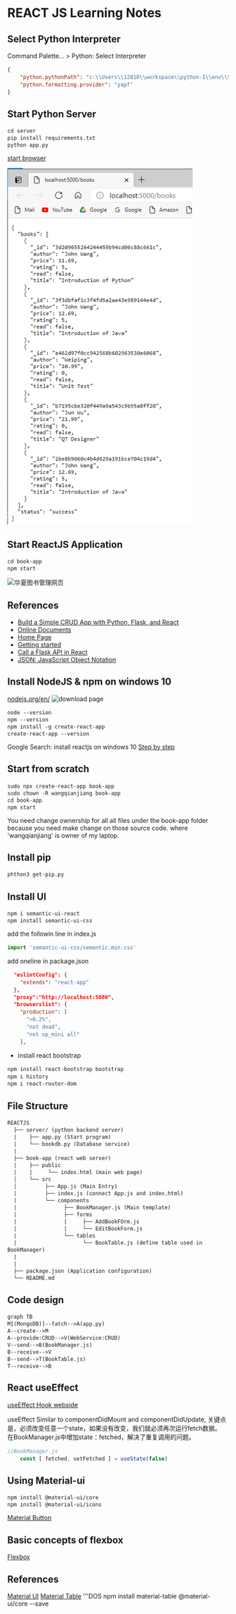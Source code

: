 # REACT JS Learning Notes

## Select Python Interpreter
Command Palette... > Python: Select Interpreter
```json
{
    "python.pythonPath": "c:\\Users\\12818\\workspace\\python-I\\env\\Scripts\\python.exe",
    "python.formatting.provider": "yapf"
}
```
## Start Python Server
```
cd server
pip install requirements.txt
python app.py
```
[start browser](http://localhost:5000/books)

![Books Website](server/books-website.png)

## Start ReactJS Application
```
cd book-app
npm start
```

![华夏图书管理网页](http://localhost:3000/)

## References
* [Build a Simple CRUD App with Python, Flask, and React](https://developer.okta.com/blog/2018/12/20/crud-app-with-python-flask-react)
* [Online Documents](https://create-react-app.dev/docs/getting-started)
* [Home Page](https://reactjs.org/)
* [Getting started](https://reactjs.org/docs/getting-started.html)
* [Call a Flask API in React](https://www.youtube.com/watch?v=06pWsB_hoD4&t=303s)
* [JSON: JavaScript Object Notation](https://www.youtube.com/watch?v=iiADhChRriM)

## Install NodeJS & npm on windows 10
[nodejs.org/en/](https://nodejs.org/en/download/)
![download page](npmDownload.png)
```
node --version
npm --version
npm install -g create-react-app
create-react-app --version
```
Google Search: install reactjs on windows 10
[Step by step](https://www.liquidweb.com/kb/install-react-js-windows/)

## Start from scratch
```
sudo npx create-react-app book-app
sudo chown -R wangqianjiang book-app
cd book-app
npm start
```
You need change ownership for all all files under the book-app folder because you need make change on those source code. where 'wangqianjiang' is owner of my laptop.

## Install pip
```sh
phthon3 get-pip.py
```

## Install UI
```
npm i semantic-ui-react 
npm install semantic-ui-css 
```
add the followin line in index.js
```js
import 'semantic-ui-css/semantic.min.css'
```

add oneline in package.json
```json
  "eslintConfig": {
    "extends": "react-app"
  },
  "proxy":"http://localhost:5000",
  "browserslist": {
    "production": [
      ">0.2%",
      "not dead",
      "not op_mini all"
    ],
```

* install react bootstrap
```bash
npm install react-bootstrap bootstrap
npm i history
npm i react-router-dom
```

## File Structure
```output
REACTJS
  ├── server/ (python backend server)
  |    ├── app.py (Start program)
  |    └── bookdb.py (Database service)
  |
  ├── book-app (react web server)
  |    ├── public
  |    |     └── index.html (main web page)
  │    └── src
  │         ├── App.js (Main Entry)
  |         ├── index.js (connect App.js and index.html)
  |         └── components
  |               ├── BookManager.js (Main template)
  |               ├── forms
  |               |     ├── AddBookFOrm.js
  |               |     └── EditBookForm.js  
  |               └── tables
  |                     └── BookTable.js (define table used in BookManager) 
  |               
  |
  ├── package.json (Application configuration)
  └── README.md
```
## Code design
```mermaid
graph TB
M[(MongoDB)]--fatch-->A(app.py)
A--create-->M
A--provide:CRUD-->V(WebService:CRUD)
V--send-->B(BookManager.js)
B--receive-->V
B--send-->T(BookTable.js)
T--receive-->B
```
## React useEffect
[useEffect Hook webside](https://reactjs.org/docs/hooks-effect.html)

useEffect Similar to componentDidMount and componentDidUpdate, 
关键点是，必须改变任意一个state，如果没有改变，我们就必须再次运行fetch数据。
在BookManager.js中增加state：fetched，解决了重复调用的问题。
```js
//BookManager.js
	const [ fetched, setFetched ] = useState(false)
```
## Using Material-ui
```DOS
npm install @material-ui/core
npm install @material-ui/icons

```
[Material Button](https://material-ui.com/components/buttons/)

## Basic concepts of flexbox
[Flexbox](https://developer.mozilla.org/en-US/docs/Web/CSS/CSS_Flexible_Box_Layout/Basic_Concepts_of_Flexbox)

## References
[Material UI](https://material-ui.com/getting-started/usage/)
[Material Table](https://material-table.com/#/docs/features/actions)
'''DOS
npm install material-table @material-ui/core --save
```